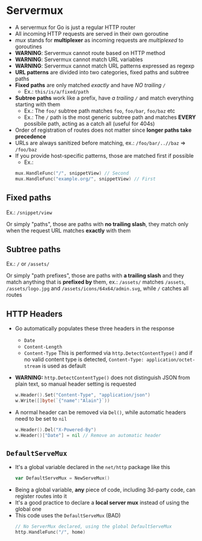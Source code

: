 # Servermux

- A servermux for Go is just a regular HTTP router
- All incoming HTTP requests are served in their own goroutine
- *mux* stands for **multiplexer** as incoming requests are *multiplexed* to goroutines
- **WARNING**: Servermux cannot route based on HTTP method
- **WARNING**: Servermux cannot match URL variables
- **WARNING**: Servermux cannot match URL patterns expressed as regexp
- **URL patterns** are divided into two categories, fixed paths and subtree paths
- **Fixed paths** are only matched *exactly* and have *NO trailing `/`*
  - Ex.: `this/is/a/fixed/path`
- **Subtree paths** work like a prefix, have *a trailing `/`* and match everything starting with them
  - Ex.: The `foo/` subtree path matches `foo`, `foo/bar`, `foo/baz` etc
  - Ex.: The `/` path is the most generic subtree path and matches **EVERY** possibile path, acting as a catch all (useful for 404s)
- Order of registration of routes does not matter since **longer paths take precedence**
- URLs are always sanitized before matching, ex.: `/foo/bar/..//baz` => `/foo/baz`
- If you provide host-specific patterns, those are matched first if possible
  - Ex.:
  ```go
  mux.HandleFunc("/", snippetView) // Second
  mux.HandleFunc("example.org/", snippetView) // First
  ```

## Fixed paths

Ex.: `/snippet/view`

Or simply "paths", those are paths with **no trailing slash**, they match only when the request URL matches **exactly** with them

## Subtree paths

Ex.: `/` or `/assets/`

Or simply "path prefixes", those are paths with **a trailing slash** and they match anything that is **prefixed by** them, ex.: `/assets/` matches `/assets`, `/assets/logo.jpg` and `/assets/icons/64x64/admin.svg`, while `/` catches all routes

## HTTP Headers

- Go automatically populates these three headers in the response
  - `Date`
  - `Content-Length`
  - `Content-Type` This is performed via `http.DetectContentType()` and if no valid content type is detected, `Content-Type: application/octet-stream` is used as default

- **WARNING:** `http.DetectContentType()` does not distinguish JSON from plain text, so manual header setting is requested
  ```go
  w.Header().Set("Content-Type", "application/json")
  w.Write([]byte(`{"name":"Alain"}`))
  ```
- A normal header can be removed via `Del()`, while automatic headers need to be set to `nil`
  ```go
  w.Header().Del("X-Powered-By")
  w.Header()["Date"] = nil // Remove an automatic header
  ```

## `DefaultServeMux`
- It's a global variable declared in the `net/http` package like this
  ```go
  var DefaultServeMux = NewServeMux()
  ```
- Being a global variable, **any** piece of code, including 3d-party code, can register routes into it
- It's a good practice to declare a **local server mux** instead of using the global one
- This code uses the `DefaultServeMux` (BAD)
  ```go
  // No ServerMux declared, using the global DefaultServeMux
  http.HandleFunc("/", home)
  ```
